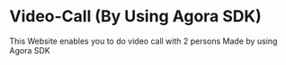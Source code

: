 # Video-Call  (By Using Agora SDK)
This Website enables you to do video call with 2 persons
Made by using Agora SDK
